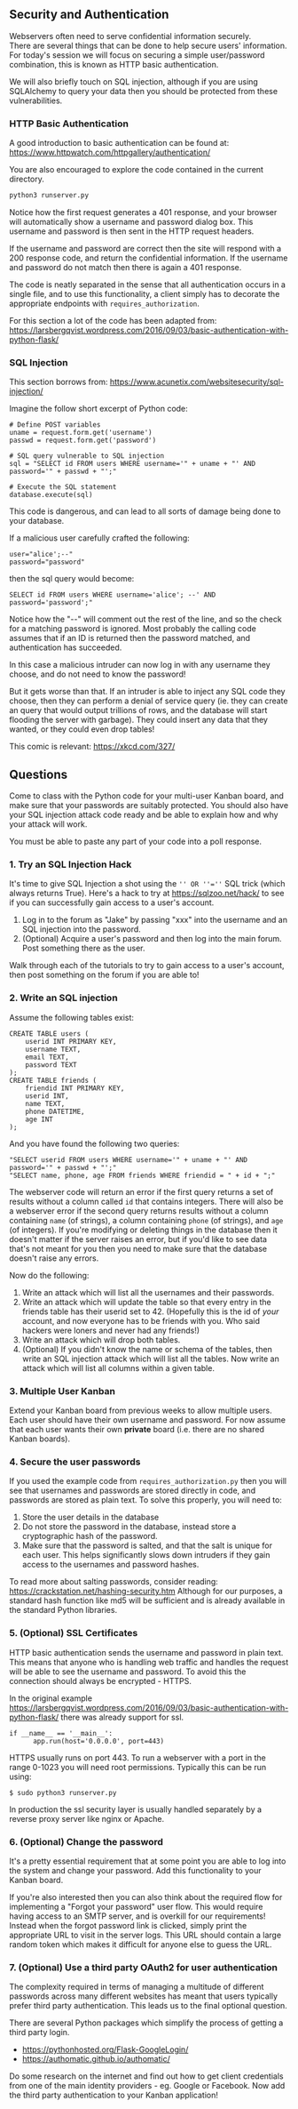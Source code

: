 ## Security and Authentication

Webservers often need to serve confidential information securely.  
There are several things that can be done to help secure users' information.
For today's session we will focus on securing a simple user/password
combination, this is known as HTTP basic authentication.

We will also briefly touch on SQL injection, although if you are using
SQLAlchemy to query your data then you should be protected from these
vulnerabilities.

### HTTP Basic Authentication
A good introduction to basic authentication can be found at:
https://www.httpwatch.com/httpgallery/authentication/

You are also encouraged to explore the code contained in the current directory.
```bash
python3 runserver.py
```

Notice how the first request generates a 401 response, and your browser will
automatically show a username and password dialog box.  This username and
password is then sent in the HTTP request headers.

If the username and password are correct then the site will respond with a 200
response code, and return the confidential information.  If the username and
password do not match then there is again a 401 response.

The code is neatly separated in the sense that all authentication occurs in a
single file, and to use this functionality, a client simply has to decorate the
appropriate endpoints with `requires_authorization`.

For this section a lot of the code has been adapted from:
https://larsbergqvist.wordpress.com/2016/09/03/basic-authentication-with-python-flask/

### SQL Injection
This section borrows from:
https://www.acunetix.com/websitesecurity/sql-injection/

Imagine the follow short excerpt of Python code:
```python3
# Define POST variables
uname = request.form.get('username')
passwd = request.form.get('password')

# SQL query vulnerable to SQL injection
sql = "SELECT id FROM users WHERE username='" + uname + "' AND password='" + passwd + "';"

# Execute the SQL statement
database.execute(sql)
```
This code is dangerous, and can lead to all sorts of damage being done to your
database.

If a malicious user carefully crafted the following:
```
user="alice';--"
password="password"
```
then the sql query would become:
```sqlite3
SELECT id FROM users WHERE username='alice'; --' AND password='password';"
```
Notice how the "--" will comment out the rest of the line, and so the check for
a matching password is ignored. Most probably the calling code assumes that if
an ID is returned then the password matched, and authentication has succeeded.

In this case a malicious intruder can now log in with any username they choose,
and do not need to know the password!

But it gets worse than that.  If an intruder is able to inject any SQL code
they choose, then they can perform a denial of service query (ie. they can
create an query that would output trillions of rows, and the database will
start flooding the server with garbage).  They could insert any data that they
wanted, or they could even drop tables!


This comic is relevant: https://xkcd.com/327/


## Questions

Come to class with the Python code for your multi-user Kanban board, and
make sure that your passwords are suitably protected.
You should also have your SQL injection attack code ready and be able to
explain how and why your attack will work.

You must be able to paste any part of your code into a poll response.

### 1. Try an SQL Injection Hack 

It's time to give SQL Injection a shot using the `'' OR ''=''` SQL trick (which always returns True). Here's a hack to try at https://sqlzoo.net/hack/ to see if you can successfully gain access to a user's account.

1. Log in to the forum as "Jake" by passing "xxx" into the username and an SQL injection into the password. 
2. (Optional) Acquire a user's password and then log into the main forum. Post something there as the user. 

Walk through each of the tutorials to try to gain access to a user's account, then post something on the forum if you are able to! 

### 2. Write an SQL injection
Assume the following tables exist:
```sqlite3
CREATE TABLE users (
    userid INT PRIMARY KEY,
    username TEXT,
    email TEXT,
    password TEXT
);
CREATE TABLE friends (
    friendid INT PRIMARY KEY,
    userid INT,
    name TEXT,
    phone DATETIME,
    age INT
);
```
And you have found the following two queries:
```python3
"SELECT userid FROM users WHERE username='" + uname + "' AND password='" + passwd + "';"
"SELECT name, phone, age FROM friends WHERE friendid = " + id + ";"
```
The webserver code will return an error if the first query returns a set of
results without a column called `id` that contains integers.  There will also be a
webserver error if the second query returns results without a column containing
`name` (of strings), a column containing `phone` (of strings), and `age` (of
integers).  If you're modifying or deleting things in the database then it
doesn't matter if the server raises an error, but if you'd like to see data
that's not meant for you then you need to make sure that the database doesn't
raise any errors.

Now do the following:
1. Write an attack which will list all the usernames and their passwords.
2. Write an attack which will update the table so that every entry in the
friends table has their userid set to 42.  (Hopefully this is the id of *your*
account, and now everyone has to be friends with you.  Who said hackers were
loners and never had any friends!)
3. Write an attack which will drop both tables.
4. (Optional) If you didn't know the name or schema of the tables, then write an
SQL injection attack which will list all the tables.  Now write an attack which
will list all columns within a given table.


### 3. Multiple User Kanban

Extend your Kanban board from previous weeks to allow multiple users.  Each
user should have their own username and password. For now assume that each
user wants their own **private** board (i.e. there are no shared Kanban boards).

### 4. Secure the user passwords
If you used the example code from `requires_authorization.py` then you will see
that usernames and passwords are stored directly in code, and passwords are
stored as plain text. To solve this properly, you will need to:
1. Store the user details in the database
2. Do not store the password in the database, instead store a cryptographic hash
of the password.
3. Make sure that the password is salted, and that the salt is unique for each
user. This helps significantly slows down intruders if they gain access to the
usernames and password hashes.

To read more about salting passwords, consider reading:
https://crackstation.net/hashing-security.htm
Although for our purposes, a standard hash function like md5 will be sufficient
and is already available in the standard Python libraries.

### 5. (Optional) SSL Certificates
HTTP basic authentication sends the username and password in plain text.  This
means that anyone who is handling web traffic and handles the request will be
able to see the username and password.  To avoid this the connection should
always be encrypted - HTTPS.  

In the original example
https://larsbergqvist.wordpress.com/2016/09/03/basic-authentication-with-python-flask/
there was already support for ssl.  

```python3
if __name__ == '__main__':
      app.run(host='0.0.0.0', port=443)
```

HTTPS usually runs on port 443.  To run a webserver with a port in the range
0-1023 you will need root permissions.  Typically this can be run using:
```
$ sudo python3 runserver.py
```
In production the ssl security layer is usually handled separately by a reverse
proxy server like nginx or Apache.

### 6. (Optional) Change the password

It's a pretty essential requirement that at some point you are able to log into
the system and change your password.  Add this functionality to your Kanban
board.  

If you're also interested then you can also think about the required
flow for implementing a "Forgot your password" user flow.  This would require
having access to an SMTP server, and is overkill for our requirements!
Instead when the forgot password link is clicked, simply print the appropriate
URL to visit in the server logs.  This URL should contain a large random token
which makes it difficult for anyone else to guess the URL.

### 7. (Optional) Use a third party OAuth2 for user authentication

The complexity required in terms of managing a multitude of different passwords
across many different websites has meant that users typically prefer third party
authentication. This leads us to the final optional question.

There are several Python packages which simplify the process of getting a third
party login.  

 - https://pythonhosted.org/Flask-GoogleLogin/
 - https://authomatic.github.io/authomatic/

Do some research on the internet and find out how to get client credentials from
one of the main identity providers - eg. Google or Facebook.  Now add the third
party authentication to your Kanban application!
